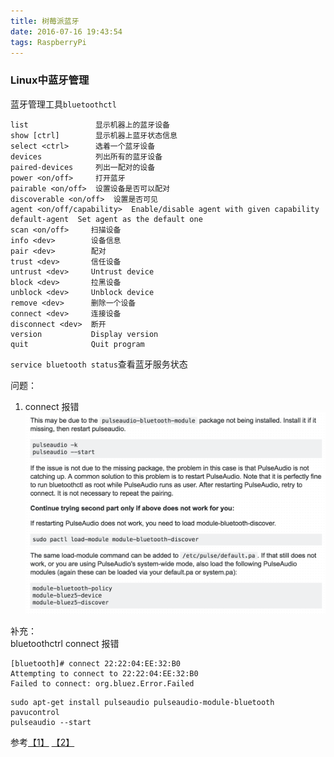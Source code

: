 ```yaml
---
title: 树莓派蓝牙
date: 2016-07-16 19:43:54
tags: RaspberryPi
---
```

### Linux中蓝牙管理
蓝牙管理工具`bluetoothctl`

```
list               显示机器上的蓝牙设备
show [ctrl]        显示机器上蓝牙状态信息
select <ctrl>      选着一个蓝牙设备
devices            列出所有的蓝牙设备
paired-devices     列出一配对的设备
power <on/off>     打开蓝牙
pairable <on/off>  设置设备是否可以配对
discoverable <on/off>  设置是否可见
agent <on/off/capability>  Enable/disable agent with given capability
default-agent  Set agent as the default one
scan <on/off>     扫描设备
info <dev>        设备信息
pair <dev>        配对
trust <dev>       信任设备
untrust <dev>     Untrust device
block <dev>       拉黑设备
unblock <dev>     Unblock device
remove <dev>      删除一个设备
connect <dev>     连接设备
disconnect <dev>  断开
version           Display version
quit              Quit program
```

`service bluetooth status`查看蓝牙服务状态

问题：
1. connect 报错
![](./images/bluetooth-connect.png)


补充：    
bluetoothctrl connect 报错
```
[bluetooth]# connect 22:22:04:EE:32:B0
Attempting to connect to 22:22:04:EE:32:B0
Failed to connect: org.bluez.Error.Failed
```

```
sudo apt-get install pulseaudio pulseaudio-module-bluetooth pavucontrol
pulseaudio --start
```

参考[【1】](https://wiki.archlinux.org/index.php/Bluetooth_(%E7%AE%80%E4%BD%93%E4%B8%AD%E6%96%87)) [【2】](http://unix.stackexchange.com/questions/258074/error-when-trying-to-connect-to-bluetooth-speaker-org-bluez-error-failed)